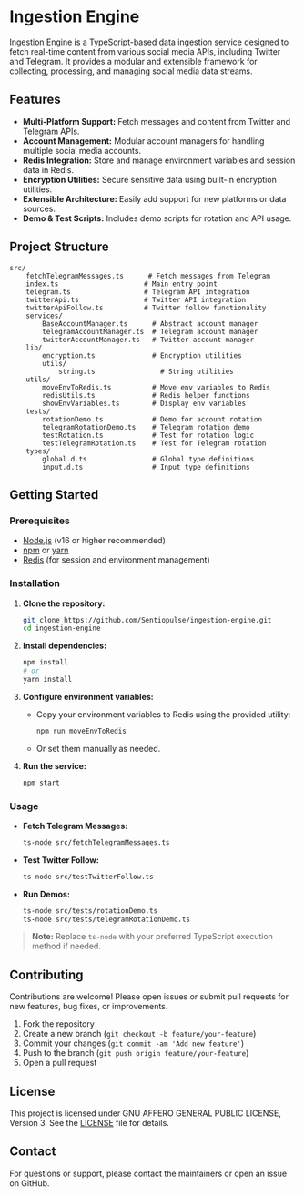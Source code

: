 # Ingestion Engine

Ingestion Engine is a TypeScript-based data ingestion service designed to fetch real-time content from various social media APIs, including Twitter and Telegram. It provides a modular and extensible framework for collecting, processing, and managing social media data streams.

## Features

- **Multi-Platform Support:** Fetch messages and content from Twitter and Telegram APIs.
- **Account Management:** Modular account managers for handling multiple social media accounts.
- **Redis Integration:** Store and manage environment variables and session data in Redis.
- **Encryption Utilities:** Secure sensitive data using built-in encryption utilities.
- **Extensible Architecture:** Easily add support for new platforms or data sources.
- **Demo & Test Scripts:** Includes demo scripts for rotation and API usage.

## Project Structure

```
src/
	fetchTelegramMessages.ts      # Fetch messages from Telegram
	index.ts                     # Main entry point
	telegram.ts                  # Telegram API integration
	twitterApi.ts                # Twitter API integration
	twitterApiFollow.ts          # Twitter follow functionality
	services/
		BaseAccountManager.ts      # Abstract account manager
		telegramAccountManager.ts  # Telegram account manager
		twitterAccountManager.ts   # Twitter account manager
	lib/
		encryption.ts              # Encryption utilities
		utils/
			string.ts                # String utilities
	utils/
		moveEnvToRedis.ts          # Move env variables to Redis
		redisUtils.ts              # Redis helper functions
		showEnvVariables.ts        # Display env variables
	tests/
		rotationDemo.ts            # Demo for account rotation
		telegramRotationDemo.ts    # Telegram rotation demo
		testRotation.ts            # Test for rotation logic
		testTelegramRotation.ts    # Test for Telegram rotation
	types/
		global.d.ts                # Global type definitions
		input.d.ts                 # Input type definitions
```

## Getting Started

### Prerequisites

- [Node.js](https://nodejs.org/) (v16 or higher recommended)
- [npm](https://www.npmjs.com/) or [yarn](https://yarnpkg.com/)
- [Redis](https://redis.io/) (for session and environment management)

### Installation

1. **Clone the repository:**
	 ```bash
	 git clone https://github.com/Sentiopulse/ingestion-engine.git
	 cd ingestion-engine
	 ```

2. **Install dependencies:**
	 ```bash
	 npm install
	 # or
	 yarn install
	 ```

3. **Configure environment variables:**
	 - Copy your environment variables to Redis using the provided utility:
		 ```bash
		 npm run moveEnvToRedis
		 ```
	 - Or set them manually as needed.

4. **Run the service:**
	 ```bash
	 npm start
	 ```

### Usage

- **Fetch Telegram Messages:**
	```bash
	ts-node src/fetchTelegramMessages.ts
	```
- **Test Twitter Follow:**
	```bash
	ts-node src/testTwitterFollow.ts
	```
- **Run Demos:**
	```bash
	ts-node src/tests/rotationDemo.ts
	ts-node src/tests/telegramRotationDemo.ts
	```

> **Note:** Replace `ts-node` with your preferred TypeScript execution method if needed.

## Contributing

Contributions are welcome! Please open issues or submit pull requests for new features, bug fixes, or improvements.

1. Fork the repository
2. Create a new branch (`git checkout -b feature/your-feature`)
3. Commit your changes (`git commit -am 'Add new feature'`)
4. Push to the branch (`git push origin feature/your-feature`)
5. Open a pull request

## License

This project is licensed under GNU AFFERO GENERAL PUBLIC LICENSE, Version 3. See the [LICENSE](LICENSE) file for details.

## Contact

For questions or support, please contact the maintainers or open an issue on GitHub.
